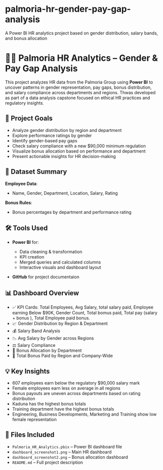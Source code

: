 # palmoria-hr-gender-pay-gap-analysis
A Power BI HR analytics project based on gender distribution, salary bands, and bonus allocation
# 🧑‍💼 Palmoria HR Analytics – Gender & Pay Gap Analysis
This project analyzes HR data from the Palmoria Group using **Power BI** to uncover patterns in gender representation, pay gaps, bonus distribution, and salary compliance across departments and regions. Thwas developed as part of a data analysis capstone focused on ethical HR practices and regulatory insights.
## 🎯 Project Goals
- Analyze gender distribution by region and department  
- Explore performance ratings by gender  
- Identify gender-based pay gaps  
- Check salary compliance with a new $90,000 minimum regulation  
- Visualize bonus allocation based on performance and department  
- Present actionable insights for HR decision-making
## 📁 Dataset Summary
**Employee Data**:
- Name, Gender, Department, Location, Salary, Rating

**Bonus Rules**:
- Bonus percentages by department and performance rating
## 🛠️ Tools Used

- **Power BI** for:
  - Data cleaning & transformation
  - KPI creation
  - Merged queries and calculated columns
  - Interactive visuals and dashboard layout

- **GitHub** for project documentaion
## 📊 Dashboard Overview

- ✅ KPI Cards: Total Employees, Avg Salary, total salary paid, Employee earning Below $90K, Gender Count, Total bomus paid, Total pay (salary + bonus ), Total Employee paid bonus.
- 📈 Gender Distribution by Region & Department
- 💰 Salary Band Analysis 
- 📉 Avg Salary by Gender across Regions
- ⚖️ Salary Compliance 
- 🎯 Bonus Allocation by Department
- 🧾 Total Bonus Paid by Region and Company-Wide
## 💡 Key Insights 
- 607 employees earn below the regulatory $90,000 salary mark  
- Female employees earn less on average in all regions
- Bonus payouts are uneven across departments based on rating distribution
- Kaduna has the highest bonus totals
- Training department have the highest bonus totals
- Engineering, Business Developments, Marketing and Training show low female representation

## 📁 Files Included
- `Palmoria_HR_Analytics.pbix` – Power BI dashboard file  
- `dashboard_screenshot1.png` – Main HR dashboard  
- `dashboard_screenshot2.png` – Bonus allocation dashboard  
- `README.md` – Full project description  
